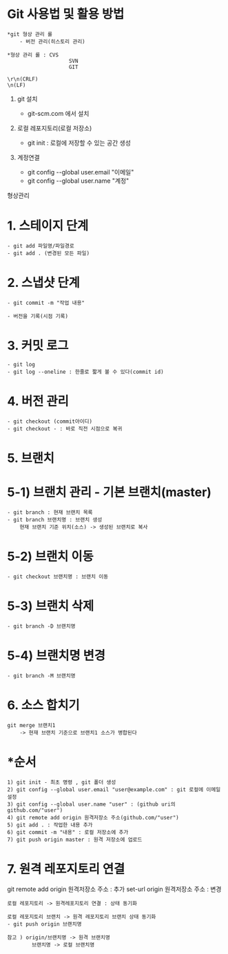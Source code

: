 # Git 사용법 및 활용 방법

	*git 형상 관리 롤
		- 버전 관리(히스토리 관리)
	
	*형상 관리 롤 : CVS
						SVN
						GIT
						
	\r\n(CRLF)
	\n(LF)
	
1. git 설치
	- git-scm.com 에서 설치

2. 로컬 레포지토리(로컬 저장소)
	- git init : 로컬에 저장할 수 있는 공간 생성

3. 계정연결
	- git config --global user.email "이메일"
	- git config --global user.name "계정"
	

형상관리
# 1. 스테이지 단계
	- git add 파일명/파일경로
	- git add . (변경된 모든 파일)
	
# 2. 스냅샷 단계
	- git commit -m "작업 내용"
	
	- 버전을 기록(시점 기록)
	
# 3. 커밋 로그
	- git log
	- git log --oneline : 한줄로 짧게 볼 수 있다(commit id)
	
# 4. 버전 관리
	- git checkout (commit아이디)
	- git checkout - : 바로 직전 시점으로 복귀
	
# 5. 브랜치

#	5-1) 브랜치 관리 - 기본 브랜치(master)
	- git branch : 현재 브랜치 목록
	- git branch 브랜치명 : 브랜치 생성
		현재 브랜치 기준 위치(소스) -> 생성된 브랜치로 복사
	
#	5-2) 브랜치 이동
	- git checkout 브랜치명 : 브랜치 이동
	
#	5-3) 브랜치 삭제
	- git branch -D 브랜치명
	
#	5-4) 브랜치명 변경
	- git branch -M 브랜치명
	

# 6. 소스 합치기
	git merge 브랜치1
		-> 현재 브랜치 기준으로 브랜치1 소스가 병합된다

# *순서
	1) git init - 최초 명령 , git 폴더 생성
	2) git config --global user.email "user@example.com" : git 로컬에 이메일 설정
	3) git config --global user.name "user" : (github uri의 github.com/"user")
    4) git remote add origin 원격저장소 주소(github.com/"user")
    5) git add . : 작업한 내용 추가
    6) git commit -m "내용" : 로컬 저장소에 추가
    7) git push origin master : 원격 저장소에 업로드
	
# 7. 원격 레포지토리 연결
git remote add origin 원격저장소 주소 : 추가
           set-url origin 원격저장소 주소 : 변경
    
    로컬 레포지토리 -> 원격레포지토리 연결 : 상태 동기화

    로컬 레포지토리 브랜치 -> 원격 레포지토리 브랜치 상태 동기화
    - git push origin 브랜치명

    참고 ) origin/브랜치명 -> 원격 브랜치명
            브랜치명 -> 로컬 브랜치명